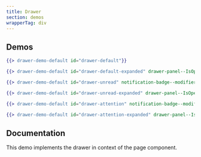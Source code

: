 ```yaml
---
title: Drawer
section: demos
wrapperTag: div
---
```


## Demos

```hbs title=Default isFullscreen
{{> drawer-demo-default id="drawer-default"}}
```

```hbs title=Default-expanded isFullscreen
{{> drawer-demo-default id="drawer-default-expanded" drawer-panel--IsOpen="true"}}
```

```hbs title=Unread isFullscreen
{{> drawer-demo-default id="drawer-unread" notification-badge--modifier="pf-m-unread"}}
```

```hbs title=Unread-expanded isFullscreen
{{> drawer-demo-default id="drawer-unread-expanded" drawer-panel--IsOpen="true" notification-badge--modifier="pf-m-unread"}}
```

```hbs title=Attention isFullscreen
{{> drawer-demo-default id="drawer-attention" notification-badge--modifier="pf-m-attention"}}
```

```hbs title=Attention-expanded isFullscreen
{{> drawer-demo-default id="drawer-attention-expanded" drawer-panel--IsOpen="true" notification-badge--modifier="pf-m-attention pf-m-unread"}}
```

## Documentation

This demo implements the drawer in context of the page component.
